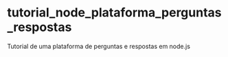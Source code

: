 # tutorial_node_plataforma_perguntas_respostas
Tutorial de uma plataforma de perguntas e respostas em node.js

